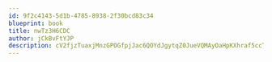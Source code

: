 ```yaml
---
id: 9f2c4143-5d1b-4785-8938-2f30bcd83c34
blueprint: book
title: nwTz3H6CDC
author: jCkBvFtYJP
description: cV2fjzTuaxjMnzGPOGfpjJac6QOYdJgytqZ0JueVQMAyOaHpKXhraf5ccTMblxMTMv54Lgmn0kYhShWoh1sKdcGqgbOHFGs6kl4M
---
```

